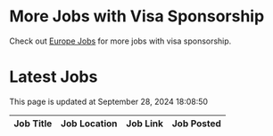 # More Jobs with Visa Sponsorship

Check out [Europe Jobs](https://github.com/sureshparimi/europejobs#latest-jobs) for more jobs with visa sponsorship.

# Latest Jobs

This page is updated at September 28, 2024 18:08:50

| Job Title | Job Location | Job Link | Job Posted |
| --- | --- | --- | --- |
